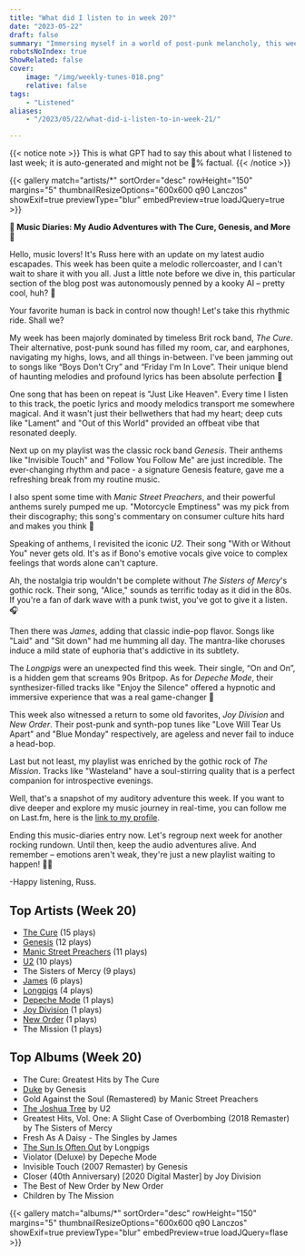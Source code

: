 ```yaml
---
title: "What did I listen to in week 20?"
date: "2023-05-22"
draft: false
summary: "Immersing myself in a world of post-punk melancholy, this week was dominated by the haunting, yet captivating tunes of The Cure. LastFM data confirms this immersion, crowning them as my most played artist. Their signature blend of moody lyricism and gothic rock provided the soundtrack to my week."
robotsNoIndex: true
ShowRelated: false
cover:
    image: "/img/weekly-tunes-018.png"
    relative: false
tags:
    - "Listened"
aliases:
    - "/2023/05/22/what-did-i-listen-to-in-week-21/"

---
```


{{< notice note >}}
This is what GPT had to say this about what I listened to last week; it is auto-generated and might not be 💯% factual.
{{< /notice >}}

{{< gallery match="artists/*" sortOrder="desc" rowHeight="150" margins="5" thumbnailResizeOptions="600x600 q90 Lanczos" showExif=true previewType="blur" embedPreview=true loadJQuery=true >}}

**🎵 Music Diaries: My Audio Adventures with The Cure, Genesis, and More 🎵**

Hello, music lovers! It's Russ here with an update on my latest audio escapades. This week has been quite a melodic rollercoaster, and I can't wait to share it with you all. Just a little note before we dive in, this particular section of the blog post was autonomously penned by a kooky AI – pretty cool, huh? 🤖

Your favorite human is back in control now though! Let's take this rhythmic ride. Shall we?

My week has been majorly dominated by timeless Brit rock band, *The Cure*. Their alternative, post-punk sound has filled my room, car, and earphones, navigating my highs, lows, and all things in-between. I've been jamming out to songs like “Boys Don't Cry” and “Friday I'm In Love”. Their unique blend of haunting melodies and profound lyrics has been absolute perfection 🎸

One song that has been on repeat is "Just Like Heaven". Every time I listen to this track, the poetic lyrics and moody melodics transport me somewhere magical. And it wasn't just their bellwethers that had my heart; deep cuts like "Lament" and "Out of this World" provided an offbeat vibe that resonated deeply.

Next up on my playlist was the classic rock band *Genesis*. Their anthems like "Invisible Touch" and "Follow You Follow Me" are just incredible. The ever-changing rhythm and pace - a signature Genesis feature, gave me a refreshing break from my routine music.

I also spent some time with *Manic Street Preachers*, and their powerful anthems surely pumped me up. "Motorcycle Emptiness" was my pick from their discography; this song's commentary on consumer culture hits hard and makes you think 🧠

Speaking of anthems, I revisited the iconic *U2*. Their song "With or Without You" never gets old. It's as if Bono's emotive vocals give voice to complex feelings that words alone can't capture.

Ah, the nostalgia trip wouldn't be complete without *The Sisters of Mercy*'s gothic rock. Their song, "Alice," sounds as terrific today as it did in the 80s. If you're a fan of dark wave with a punk twist, you've got to give it a listen.🎧 

Then there was *James*, adding that classic indie-pop flavor. Songs like "Laid" and "Sit down" had me humming all day. The mantra-like choruses induce a mild state of euphoria that's addictive in its subtlety.

The *Longpigs* were an unexpected find this week. Their single, “On and On”, is a hidden gem that screams 90s Britpop. As for *Depeche Mode*, their synthesizer-filled tracks like "Enjoy the Silence" offered a hypnotic and immersive experience that was a real game-changer 🎹 

This week also witnessed a return to some old favorites, *Joy Division* and *New Order*. Their post-punk and synth-pop tunes like "Love Will Tear Us Apart" and "Blue Monday" respectively, are ageless and never fail to induce a head-bop.

Last but not least, my playlist was enriched by the gothic rock of *The Mission*. Tracks like "Wasteland" have a soul-stirring quality that is a perfect companion for introspective evenings.

Well, that's a snapshot of my auditory adventure this week. If you want to dive deeper and explore my music journey in real-time, you can follow me on Last.fm, here is the [link to my profile](https://www.last.fm/user/RussMckendrick).

Ending this music-diaries entry now. Let's regroup next week for another rocking rundown. Until then, keep the audio adventures alive. And remember – emotions aren't weak, they're just a new playlist waiting to happen! 🎵🎶

-Happy listening, Russ.

## Top Artists (Week 20)

- [The Cure](https://www.mckendrick.rocks/artist/the-cure/) (15 plays)
- [Genesis](https://www.mckendrick.rocks/artist/genesis/) (12 plays)
- [Manic Street Preachers](https://www.mckendrick.rocks/artist/manic-street-preachers/) (11 plays)
- [U2](https://www.mckendrick.rocks/artist/u2/) (10 plays)
- The Sisters of Mercy (9 plays)
- [James](https://www.mckendrick.rocks/artist/james/) (6 plays)
- [Longpigs](https://www.mckendrick.rocks/artist/longpigs/) (4 plays)
- [Depeche Mode](https://www.mckendrick.rocks/artist/depeche-mode/) (1 plays)
- [Joy Division](https://www.mckendrick.rocks/artist/joy-division/) (1 plays)
- [New Order](https://www.mckendrick.rocks/artist/new-order/) (1 plays)
- The Mission (1 plays)


## Top Albums (Week 20)

- The Cure: Greatest Hits by The Cure
- [Duke](https://www.mckendrick.rocks/albums/duke-773021/) by Genesis
- Gold Against the Soul (Remastered) by Manic Street Preachers
- [The Joshua Tree](https://www.mckendrick.rocks/albums/the-joshua-tree-10391869/) by U2
- Greatest Hits, Vol. One: A Slight Case of Overbombing (2018 Remaster) by The Sisters of Mercy
- Fresh As A Daisy - The Singles by James
- [The Sun Is Often Out](https://www.mckendrick.rocks/albums/the-sun-is-often-out-15537055/) by Longpigs
- Violator (Deluxe) by Depeche Mode
- Invisible Touch (2007 Remaster) by Genesis
- Closer (40th Anniversary) [2020 Digital Master] by Joy Division
- The Best of New Order by New Order
- Children by The Mission


{{< gallery match="albums/*" sortOrder="desc" rowHeight="150" margins="5" thumbnailResizeOptions="600x600 q90 Lanczos" showExif=true previewType="blur" embedPreview=true loadJQuery=flase >}}